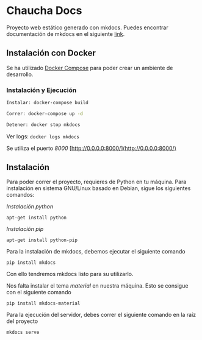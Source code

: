 # Chaucha Docs

Proyecto web estático generado con mkdocs. Puedes encontrar documentación de mkdocs en el siguiente [link](http://www.mkdocs.org/).

## Instalación con Docker

Se ha utilizado [Docker Compose](https://docs.docker.com/compose/install/#install-compose) para poder
crear un ambiente de desarrollo.

### Instalación y Ejecución

```sh
Instalar: docker-compose build

Correr: docker-compose up -d

Detener: docker stop mkdocs
```

Ver logs:  `docker logs mkdocs`

Se utiliza el puerto *8000*
[http://0.0.0.0:8000/](http://0.0.0.0:8000/)

## Instalación

Para poder correr el proyecto, requieres de Python en tu máquina. Para instalación en sistema GNU/Linux basado en Debian, sigue los siguientes comandos:

*Instalación python*
```
apt-get install python
```

*Instalación pip*
```
apt-get install python-pip
```

Para la instalación de mkdocs, debemos ejecutar el siguiente comando
```
pip install mkdocs
```

Con ello tendremos mkdocs listo para su utilizarlo.

Nos falta instalar el tema *material* en nuestra máquina. Esto se consigue con el siguiente comando

```
pip install mkdocs-material
```

Para la ejecución del servidor, debes correr el siguiente comando en la raíz del proyecto

```
mkdocs serve

```



